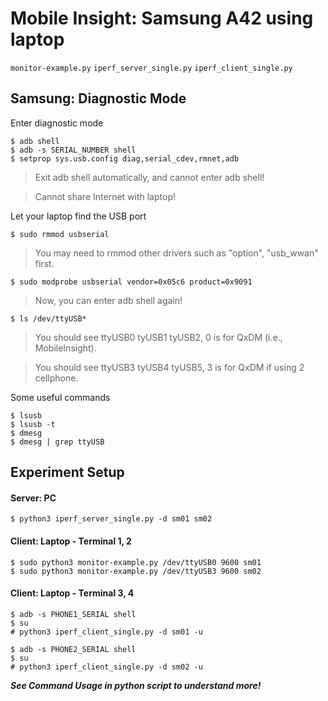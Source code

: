 # Mobile Insight: Samsung A42 using laptop
`monitor-example.py`
`iperf_server_single.py`
`iperf_client_single.py`

## Samsung: Diagnostic Mode
Enter diagnostic mode

    $ adb shell
    $ adb -s SERIAL_NUMBER shell
    $ setprop sys.usb.config diag,serial_cdev,rmnet,adb
> Exit adb shell automatically, and cannot enter adb shell!

> Cannot share Internet with laptop!

Let your laptop find the USB port

    $ sudo rmmod usbserial
> You may need to rmmod other drivers such as "option", "usb_wwan" first.

    $ sudo modprobe usbserial vendor=0x05c6 product=0x9091
> Now, you can enter adb shell again!

    $ ls /dev/ttyUSB*
> You should see ttyUSB0 tyUSB1 tyUSB2, 0 is for QxDM (i.e., MobileInsight).

> You should see ttyUSB3 tyUSB4 tyUSB5, 3 is for QxDM if using 2 cellphone.

Some useful commands

    $ lsusb
    $ lsusb -t
    $ dmesg
    $ dmesg | grep ttyUSB

## Experiment Setup
#### Server: PC
    $ python3 iperf_server_single.py -d sm01 sm02

#### Client: Laptop - Terminal 1, 2
    $ sudo python3 monitor-example.py /dev/ttyUSB0 9600 sm01
    $ sudo python3 monitor-example.py /dev/ttyUSB3 9600 sm02

#### Client: Laptop - Terminal 3, 4
    $ adb -s PHONE1_SERIAL shell
    $ su
    # python3 iperf_client_single.py -d sm01 -u

    $ adb -s PHONE2_SERIAL shell
    $ su
    # python3 iperf_client_single.py -d sm02 -u

***See Command Usage in python script to understand more!***
